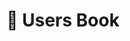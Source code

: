 ﻿# 📙 Users Book

<!-- include: partials/users-intro.md -->
<!-- include: partials/users-videos.md -->
<!-- include: partials/users-faq.md -->
